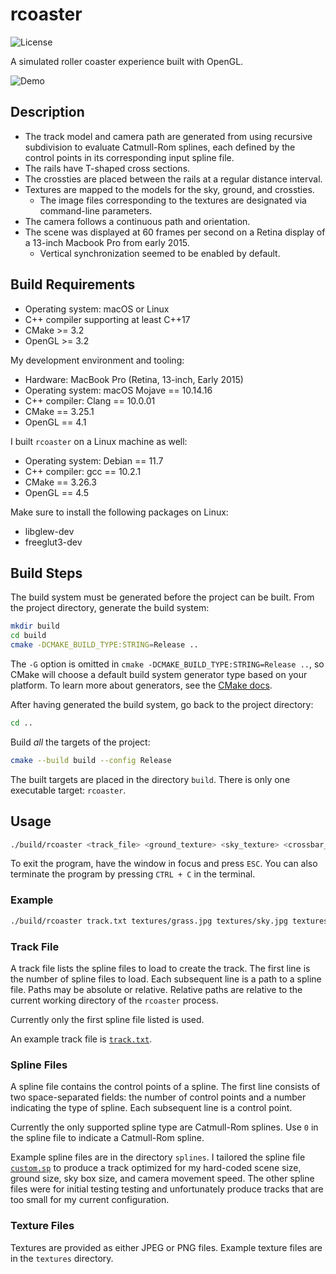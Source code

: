# rcoaster

![License](https://img.shields.io/github/license/fonzcastellanos/rcoaster)

A simulated roller coaster experience built with OpenGL.

![Demo](demo.gif)

## Description 

- The track model and camera path are generated from using recursive subdivision to evaluate Catmull-Rom splines, each defined by the control points in its corresponding input spline file.
- The rails have T-shaped cross sections.
- The crossties are placed between the rails at a regular distance interval.
- Textures are mapped to the models for the sky, ground, and crossties.
    - The image files corresponding to the textures are designated via command-line parameters.
- The camera follows a continuous path and orientation.
- The scene was displayed at 60 frames per second on a Retina display of a 13-inch Macbook Pro from early 2015.
    - Vertical synchronization seemed to be enabled by default.

## Build Requirements

- Operating system: macOS or Linux
- C++ compiler supporting at least C++17
- CMake >= 3.2
- OpenGL >= 3.2

My development environment and tooling:
- Hardware: MacBook Pro (Retina, 13-inch, Early 2015)
- Operating system: macOS Mojave == 10.14.16
- C++ compiler: Clang == 10.0.01
- CMake == 3.25.1
- OpenGL == 4.1

I built `rcoaster` on a Linux machine as well:
- Operating system: Debian == 11.7
- C++ compiler: gcc == 10.2.1
- CMake == 3.26.3
- OpenGL == 4.5

Make sure to install the following packages on Linux:
- libglew-dev
- freeglut3-dev

## Build Steps

The build system must be generated before the project can be built. From the project directory, generate the build system:
```sh
mkdir build
cd build
cmake -DCMAKE_BUILD_TYPE:STRING=Release ..
```
The `-G` option is omitted in `cmake -DCMAKE_BUILD_TYPE:STRING=Release ..`, so CMake will choose a default build system generator type based on your platform. To learn more about generators, see the [CMake docs](https://cmake.org/cmake/help/latest/manual/cmake-generators.7.html).

After having generated the build system, go back to the project directory:
```sh
cd ..
```

Build *all* the targets of the project:
```sh
cmake --build build --config Release
```

The built targets are placed in the directory `build`. There is only one executable target: `rcoaster`.

## Usage

```sh
./build/rcoaster <track_file> <ground_texture> <sky_texture> <crossbar_texture>
```

To exit the program, have the window in focus and press `ESC`. You can also terminate the program by pressing `CTRL + C` in the terminal.

### Example

```sh
./build/rcoaster track.txt textures/grass.jpg textures/sky.jpg textures/wood.jpg
```

### Track File

A track file lists the spline files to load to create the track. The first line is the number of spline files to load. Each subsequent line is a path to a spline file. Paths may be absolute or relative. Relative paths are relative to the current working directory of the `rcoaster` process.

Currently only the first spline file listed is used.

An example track file is [`track.txt`](track.txt). 

### Spline Files

A spline file contains the control points of a spline. The first line consists of two space-separated fields: the number of control points and a number indicating the type of spline. Each subsequent line is a control point.

Currently the only supported spline type are Catmull-Rom splines. Use `0` in the spline file to indicate a Catmull-Rom spline.

Example spline files are in the directory `splines`. I tailored the spline file [`custom.sp`](splines/custom.sp) to produce a track optimized for my hard-coded scene size, ground size, sky box size, and camera movement speed. The other spline files were for initial testing testing and unfortunately produce tracks that are too small for my current configuration.
 
### Texture Files

Textures are provided as either JPEG or PNG files. Example texture files are in the `textures` directory.